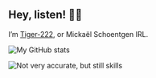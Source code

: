 ## Hey, listen! 🧚‍♀️

I’m [Tiger-222](https://www.tiger-222.fr), or Mickaël Schoentgen IRL.

<!--
**BoboTiG/BoboTiG** is a ✨ _special_ ✨ repository because its `README.md` (this file) appears on your GitHub profile.

Here are some ideas to get you started:

- 🔭 I’m currently working on ...
- 🌱 I’m currently learning ...
- 👯 I’m looking to collaborate on ...
- 🤔 I’m looking for help with ...
- 💬 Ask me about ...
- 📫 How to reach me: ...
- 😄 Pronouns: ...
- ⚡ Fun fact: ...
-->

![My GitHub stats](https://github-readme-stats.vercel.app/api?username=BoboTiG&hide_title=true&show_icons=true&count_private=true&theme=midnight-purple&ring_color=ff7f50&include_all_commits=true&version=1)

![Not very accurate, but still skills](https://github-readme-stats.vercel.app/api/top-langs/?username=BoboTiG&hide_title=true&langs_count=2&layout=compact&theme=midnight-purple&version=1)
